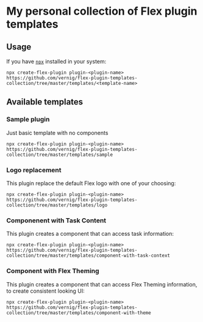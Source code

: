 # My personal collection of Flex plugin templates

## Usage 

If you have [`npx`](https://www.npmjs.com/package/npx) installed in your system: 

```
npx create-flex-plugin plugin-<plugin-name> https://github.com/vernig/flex-plugin-templates-collection/tree/master/templates/<template-name>
```

## Available templates 

### Sample plugin

Just basic template with no components

```
npx create-flex-plugin plugin-<plugin-name> https://github.com/vernig/flex-plugin-templates-collection/tree/master/templates/sample
```

### Logo replacement

This plugin replace the default Flex logo with one of your choosing: 

```
npx create-flex-plugin plugin-<plugin-name> https://github.com/vernig/flex-plugin-templates-collection/tree/master/templates/logo
```

### Componenent with Task Content

This plugin creates a component that can access task information: 

```
npx create-flex-plugin plugin-<plugin-name> https://github.com/vernig/flex-plugin-templates-collection/tree/master/templates/component-with-task-context
```

### Component with Flex Theming

This plugin creates a component that can access Flex Theming information, to create consistent looking UI: 

```
npx create-flex-plugin plugin-<plugin-name> https://github.com/vernig/flex-plugin-templates-collection/tree/master/templates/component-with-theme
```
